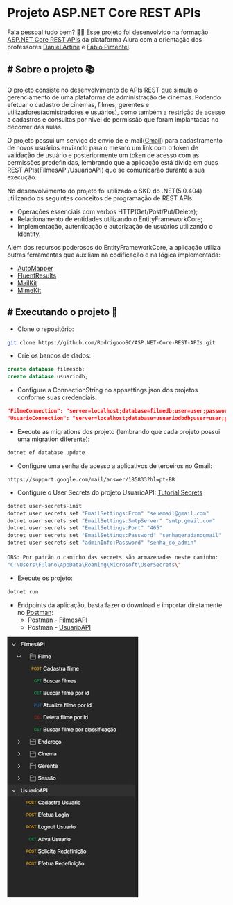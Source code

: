 # Projeto ASP.NET Core REST APIs

Fala pessoal tudo bem? 🖖🏽 Esse projeto foi desenvolvido na formação <a href="https://www.alura.com.br/formacao-dotnet#:~:text=O%20ASP.NET%20Core%20%C3%A9%20uma%20das%20plataformas%20de,se%20aprimorando%20e%2C%20no%20final%2C%20se%20destacar%20profissionalmente%21%21ASP.NET">ASP.NET Core REST APIs</a> da plataforma <a hfer="https://www.alura.com.br/">Alura</a> com a orientação dos professores <a href="https://www.linkedin.com/in/danielartine">Daniel Artine</a> e <a href="https://www.linkedin.com/in/f%C3%A1bio-pimentel-25751b10/">Fábio Pimentel</a>.

## # Sobre o projeto 📚
O projeto consiste no desenvolvimento de APIs REST que simula o gerenciamento de uma plataforma de administração de cinemas. Podendo efetuar o cadastro de cinemas, filmes, gerentes e utilizadores(admistradores e usuários), como também a restrição de acesso a cadastros e consultas por nivel de permissão que foram implantadas no decorrer das aulas.

O projeto possui um serviço de envio de e-mail(<a href="https://accounts.google.com/signin/v2/identifier?service=mail&passive=1209600&osid=1&continue=https%3A%2F%2Fmail.google.com%2Fmail%2Fu%2F0%2F%3Fhl%3Dpt-BR&followup=https%3A%2F%2Fmail.google.com%2Fmail%2Fu%2F0%2F%3Fhl%3Dpt-BR&hl=pt-BR&emr=1&flowName=GlifWebSignIn&flowEntry=ServiceLogin">Gmail</a>) para cadastramento de novos usuários enviando para o mesmo um link com o token de validação de usuário e posteriormente um token de acesso com as permissões predefinidas, lembrando que a aplicação está divida em duas REST APIs(FilmesAPI/UsuarioAPI) que se comunicarão durante a sua execução.

No desenvolvimento do projeto foi utilizado o SKD do .NET(5.0.404) utilizando os seguintes conceitos de programação de REST APIs:

- Operações essenciais com verbos HTTP(Get/Post/Put/Delete);
- Relacionamento de entidades utilizando o EntityFrameworkCore;
- Implementação, autenticação e autorização de usuários utilizando o Identity.

Além dos recursos poderosos do EntityFrameworkCore, a aplicação utiliza outras ferramentas que auxiliam na codificação e na lógica implementada:

- <a href="https://automapper.org/">AutoMapper</a>
- <a href="https://github.com/altmann/FluentResults">FluentResults</a>
- <a href="https://github.com/jstedfast/MailKit">MailKit</a>
- <a href="http://www.mimekit.net/">MimeKit</a>

## # Executando o projeto 🚀

- Clone o repositório:

```bash
git clone https://github.com/RodrigoooSC/ASP.NET-Core-REST-APIs.git
```

- Crie os bancos de dados:

```sql
create database filmesdb;
create database usuariodb;
```

- Configure a ConnectionString no appsettings.json dos projetos conforme suas credenciais:

```json
"FilmeConnection": "server=localhost;database=filmedb;user=user;password=password"
"UsuarioConnection": "server=localhost;database=usuariodbdb;user=user;password=password"
```

- Execute as migrations dos projeto (lembrando que cada projeto possui uma migration diferente):

```bash
dotnet ef database update
```

- Configure uma senha de acesso a aplicativos de terceiros no Gmail:

```link
https://support.google.com/mail/answer/185833?hl=pt-BR
```

- Configure o User Secrets do projeto UsuarioAPI: <a href="https://dotnetcoretutorials.com/2022/04/28/using-user-secrets-configuration-in-net/">Tutorial Secrets</a>

```bash
dotnet user-secrets-init
dotnet user secrets set "EmailSettings:From" "seuemail@gmail.com"
dotnet user secrets set "EmailSettings:SmtpServer" "smtp.gmail.com"
dotnet user secrets set "EmailSettings:Port" "465"
dotnet user secrets set "EmailSettings:Password" "senhageradanogmail"
dotnet user secrets set "adminInfo:Password" "senha_do_admin"

OBS: Por padrão o caminho das secrets são armazenadas neste caminho:
"C:\Users\Fulano\AppData\Roaming\Microsoft\UserSecrets\"
```

- Execute os projeto:

```bash
dotnet run
```

- Endpoints da aplicação, basta fazer o download e importar diretamente no <a href="https://www.postman.com/">Postman</a>:
    - Postman - <a href="https://github.com/RodrigoooSC/ASP.NET-Core-REST-APIs/blob/26ae5018a8aa5c4e49f15304d17a426db08dea3c/Postman%20-%20Json/FilmesAPI.postman_collection.json">FilmesAPI</a>
    - Postman - <a href="https://github.com/RodrigoooSC/ASP.NET-Core-REST-APIs/blob/26ae5018a8aa5c4e49f15304d17a426db08dea3c/Postman%20-%20Json/UsuarioAPI.postman_collection.json">UsuarioAPI</a>

<img src="https://github.com/RodrigoooSC/ASP.NET-Core-REST-APIs/blob/26ae5018a8aa5c4e49f15304d17a426db08dea3c/Postman%20-%20Json/Endpoints.jpeg" />

